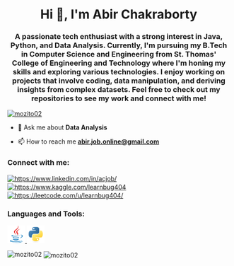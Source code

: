 <h1 align="center">Hi 👋, I'm Abir Chakraborty</h1>
<h3 align="center">A passionate tech enthusiast with a strong interest in Java, Python, and Data Analysis. Currently, I'm pursuing my B.Tech in Computer Science and Engineering from St. Thomas' College of Engineering and Technology where I'm honing my skills and exploring various technologies. I enjoy working on projects that involve coding, data manipulation, and deriving insights from complex datasets. Feel free to check out my repositories to see my work and connect with me!</h3>


<p align="left"> <a href="https://github.com/ryo-ma/github-profile-trophy"><img src="https://github-profile-trophy.vercel.app/?username=mozito02" alt="mozito02" /></a> </p>

- 💬 Ask me about **Data Analysis**

- 📫 How to reach me **abir.job.online@gmail.com**

<h3 align="left">Connect with me:</h3>
<p align="left">
<a href="https://linkedin.com/in/https://www.linkedin.com/in/acjob/" target="blank"><img align="center" src="https://raw.githubusercontent.com/rahuldkjain/github-profile-readme-generator/master/src/images/icons/Social/linked-in-alt.svg" alt="https://www.linkedin.com/in/acjob/" height="30" width="40" /></a>
<a href="https://kaggle.com/https://www.kaggle.com/learnbug404" target="blank"><img align="center" src="https://raw.githubusercontent.com/rahuldkjain/github-profile-readme-generator/master/src/images/icons/Social/kaggle.svg" alt="https://www.kaggle.com/learnbug404" height="30" width="40" /></a>
<a href="https://www.leetcode.com/https://leetcode.com/u/learnbug404/" target="blank"><img align="center" src="https://raw.githubusercontent.com/rahuldkjain/github-profile-readme-generator/master/src/images/icons/Social/leet-code.svg" alt="https://leetcode.com/u/learnbug404/" height="30" width="40" /></a>
</p>

<h3 align="left">Languages and Tools:</h3>
<p align="left"> <a href="https://www.java.com" target="_blank" rel="noreferrer"> <img src="https://raw.githubusercontent.com/devicons/devicon/master/icons/java/java-original.svg" alt="java" width="40" height="40"/> </a> <a href="https://www.python.org" target="_blank" rel="noreferrer"> <img src="https://raw.githubusercontent.com/devicons/devicon/master/icons/python/python-original.svg" alt="python" width="40" height="40"/> </a> </p>

<p><img align="left" src="https://github-readme-stats.vercel.app/api/top-langs?username=mozito02&show_icons=true&locale=en&layout=compact" alt="mozito02" /></p>

<p>&nbsp;<img align="center" src="https://github-readme-stats.vercel.app/api?username=mozito02&show_icons=true&locale=en" alt="mozito02" /></p>
